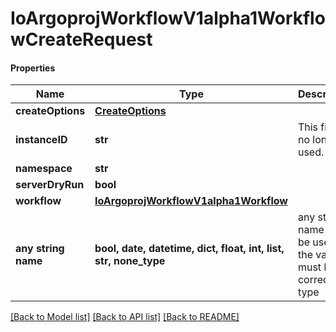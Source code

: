 # IoArgoprojWorkflowV1alpha1WorkflowCreateRequest

#### Properties
Name | Type | Description | Notes
------------ | ------------- | ------------- | -------------
**createOptions** | [**CreateOptions**](CreateOptions.md) |  | [optional] 
**instanceID** | **str** | This field is no longer used. | [optional] 
**namespace** | **str** |  | [optional] 
**serverDryRun** | **bool** |  | [optional] 
**workflow** | [**IoArgoprojWorkflowV1alpha1Workflow**](IoArgoprojWorkflowV1alpha1Workflow.md) |  | [optional] 
**any string name** | **bool, date, datetime, dict, float, int, list, str, none_type** | any string name can be used but the value must be the correct type | [optional]

[[Back to Model list]](../README.md#documentation-for-models) [[Back to API list]](../README.md#documentation-for-api-endpoints) [[Back to README]](../README.md)

